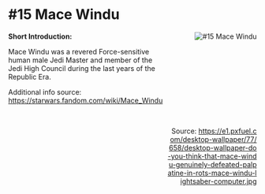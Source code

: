 # #15 Mace Windu

<div style="display: flex;">
  <div style="flex: 1; padding-right: 10px;">
    <strong>Short Introduction:</strong>
    <p>Mace Windu was a revered Force-sensitive human male Jedi Master and member of the Jedi High Council during the last years of the Republic Era.</p>
    Additional info source: <a href="https://starwars.fandom.com/wiki/Mace_Windu">https://starwars.fandom.com/wiki/Mace_Windu</a>
  </div>
  <div style="flex: 1; text-align: right;">
    <img src="https://e1.pxfuel.com/desktop-wallpaper/77/658/desktop-wallpaper-do-you-think-that-mace-windu-genuinely-defeated-palpatine-in-rots-mace-windu-lightsaber-computer.jpg" alt="#15 Mace Windu" style="max-height: 275px; max-width: 100%; min-height: 175px;"/><br><br>Source: <a href="https://e1.pxfuel.com/desktop-wallpaper/77/658/desktop-wallpaper-do-you-think-that-mace-windu-genuinely-defeated-palpatine-in-rots-mace-windu-lightsaber-computer.jpg" style="word-break: break-all;">https://e1.pxfuel.com/desktop-wallpaper/77/658/desktop-wallpaper-do-you-think-that-mace-windu-genuinely-defeated-palpatine-in-rots-mace-windu-lightsaber-computer.jpg</a>
  </div>
</div>
